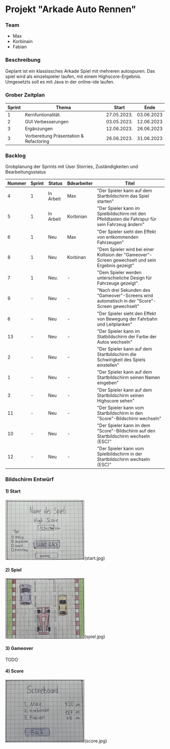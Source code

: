 # Projekt "Arkade Auto Rennen"

### Team

- Max 
- Korbinain 
- Fabian

### Beschreibung
Geplant ist ein klassissches Arkade Spiel mit mehreren autospuren.
Das spiel wird als einzelspieler laufen, mit einem Highscore-Ergebnis. Umgesetzts soll es mit Java in der online-ide laufen.


### Grober Zeitplan

| Sprint      | Thema                                    | Start       | Ende        |
| ----------- | ---------------------------------------- | ------------|-------------|
| 1           | Kernfuntionalität.                       | 27.05.2023. | 03.06.2023  |
| 2           | GUI Verbesserungen                       | 03.05.2023. | 12.06.2023  |
| 3           | Ergänzungen                              | 12.06.2023. | 26.06.2023  |
| 3           | Vorbereitung Präsentation & Refactoring  | 26.06.2023. | 31.06.2023  |


### Backlog 

Grobplanung der Sprints mit User Storries, Zuständigkeiten und Bearbeitungsstatus

| Nummer  | Sprint  | Status     | Bdearbeiter | Titel                
| ------- | --------|------------|-------------|---------------------------------------------------------------------------------------|
| 4       | 1       | In Arbeit  | Max         | "Der Spieler kann auf dem Startbildschirm das Spiel starten" |
| 5       | 1       | In Arbeit  | Korbinian   | "Der Spieler kann im Spielbildschirm mit den Pfeildtasten die Fahrspur für sein Fahrzeug ändern"|
| 6       | 1       | Neu        | Max         | "Der Spieler sieht den Effekt von entkommenden Fahrzeugen"|                        |
| 8       | 1       | Neu        | Korbinan    | "Dem Spieler wird bei einer Kollision der "Gameover"-Screen gewechselt und sein Ergebnis gezeigt" 
| 7       | 1       | Neu.       | -           | "Dem Spieler werden unterschieliche Design für Fahrzeuge gezeigt".|
| 9       | -       | Neu        | -           | "Nach drei Sekunden des "Gameover"-Screens wird automatisch in der "Score"-Screen gewechselt"|
| 6       | -       | Neu        | -           | "Der Spieler sieht den Effekt von Bewegung der Fahrbahn und Leitplanken"       |
| 13      | -       | Neu        | -           | "Der Spieler kann im Statbildschirm der Farbe der Autos wechseln"   |
| 2       | -       | Neu        | -           | "Der Spieler kann auf dem Startbildschirm die Schwirigkeit des Spiels einstellen"    |
| 1       | -       | Neu        | -           | "Der Spieler kann auf dem Startbildschirm seinen Namen eingeben"     |
| 3       | -       | Neu        | -           | "Der Spieler kann auf dem Startbildschirm seinen Highscore sehen"|
| 11      | -       | Neu        | -           | "Der Spieler kann vom Startbildschirm in den "Score"-Bildschirm wechseln"    |
| 10      | -       | Neu        | -           | "Der Spieler kann im dem "Score"-Bildschirm auf den Startbildschirm wechseln (ESC)"     |
| 12      | -       | Neu        | -           | "Der Spieler kann vom Spielbildschirm in der Startbildschirm wechseln (ESC)"     |


### Bildschirm Entwürf

#### 1) Start

<img src="start.jpg" width="250"/>(start.jpg)

#### 2) Spiel

<img src="spiel.jpg" width="250"/>(spiel.jpg)

#### 3) Gameover

TODO

#### 4) Score

<img src="score.jpg" width="250"/>(score.jpg)




